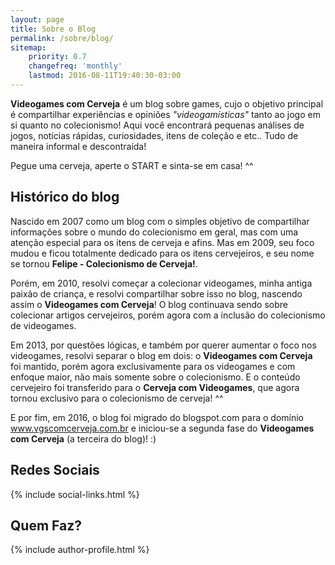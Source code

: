 ```yaml
---
layout: page
title: Sobre o Blog
permalink: /sobre/blog/
sitemap:
    priority: 0.7
    changefreq: 'monthly'
    lastmod: 2016-08-11T19:40:30-03:00
---
```


**Videogames com Cerveja** é um blog sobre games, cujo o objetivo principal é compartilhar experiências e opiniões *"videogamísticas"* tanto ao jogo em si quanto no colecionismo! Aqui você encontrará pequenas análises de jogos, notícias rápidas, curiosidades, itens de coleção e etc.. Tudo de maneira informal e descontraída!

Pegue uma cerveja, aperte o START e sinta-se em casa! ^^

## Histórico do blog

Nascido em 2007 como um blog com o simples objetivo de compartilhar informações sobre o mundo do colecionismo em geral, mas com uma atenção especial para os itens de cerveja e afins. Mas em 2009, seu foco mudou e ficou totalmente dedicado para os itens cervejeiros, e seu nome se tornou **Felipe - Colecionismo de Cerveja!**.

Porém, em 2010, resolvi começar a colecionar videogames, minha antiga paixão de criança, e resolvi compartilhar sobre isso no blog, nascendo assim o **Videogames com Cerveja**! O blog continuava sendo sobre colecionar artigos cervejeiros, porém agora com a inclusão do colecionismo de videogames.

Em 2013, por questões lógicas, e também por querer aumentar o foco nos videogames, resolvi separar o blog em dois: o **Videogames com Cerveja** foi mantido, porém agora exclusivamente para os videogames e com enfoque maior, não mais somente sobre o colecionismo. E o conteúdo cervejeiro foi transferido para o **Cerveja com Videogames**, que agora tornou exclusivo para o colecionismo de cerveja! ^^

E por fim, em 2016, o blog foi migrado do blogspot.com para o domínio www.vgscomcerveja.com.br e iniciou-se a segunda fase do **Videogames com Cerveja** (a terceira do blog)! :)

## Redes Sociais

{% include social-links.html %}

## Quem Faz?

{% include author-profile.html %}
